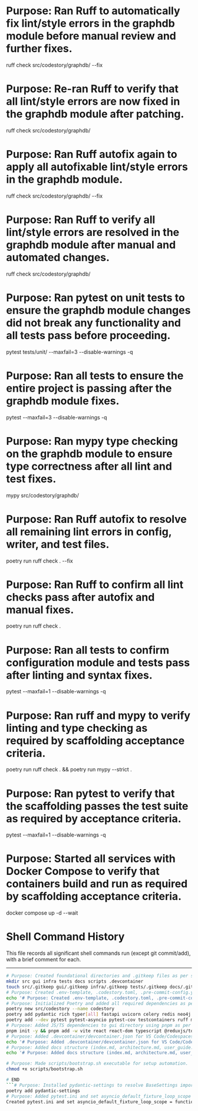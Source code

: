 # Purpose: Ran Ruff to automatically fix lint/style errors in the graphdb module before manual review and further fixes.
ruff check src/codestory/graphdb/ --fix
# Purpose: Re-ran Ruff to verify that all lint/style errors are now fixed in the graphdb module after patching.
ruff check src/codestory/graphdb/
# Purpose: Ran Ruff autofix again to apply all autofixable lint/style errors in the graphdb module.
ruff check src/codestory/graphdb/ --fix
# Purpose: Ran Ruff to verify all lint/style errors are resolved in the graphdb module after manual and automated changes.
ruff check src/codestory/graphdb/
# Purpose: Ran pytest on unit tests to ensure the graphdb module changes did not break any functionality and all tests pass before proceeding.
pytest tests/unit/ --maxfail=3 --disable-warnings -q
# Purpose: Ran all tests to ensure the entire project is passing after the graphdb module fixes.
pytest --maxfail=3 --disable-warnings -q
# Purpose: Ran mypy type checking on the graphdb module to ensure type correctness after all lint and test fixes.
mypy src/codestory/graphdb/
# Purpose: Ran Ruff autofix to resolve all remaining lint errors in config, writer, and test files.
poetry run ruff check . --fix
# Purpose: Ran Ruff to confirm all lint checks pass after autofix and manual fixes.
poetry run ruff check .
# Purpose: Ran all tests to confirm configuration module and tests pass after linting and syntax fixes.
pytest --maxfail=1 --disable-warnings -q
# Purpose: Ran ruff and mypy to verify linting and type checking as required by scaffolding acceptance criteria.
poetry run ruff check . && poetry run mypy --strict .
# Purpose: Ran pytest to verify that the scaffolding passes the test suite as required by acceptance criteria.
pytest --maxfail=1 --disable-warnings -q
# Purpose: Started all services with Docker Compose to verify that containers build and run as required by scaffolding acceptance criteria.
docker compose up -d --wait
# Shell Command History

This file records all significant shell commands run (except git commit/add), with a brief comment for each.

---
```bash
# Purpose: Created foundational directories and .gitkeep files as per scaffolding spec.
mkdir src gui infra tests docs scripts .devcontainer
touch src/.gitkeep gui/.gitkeep infra/.gitkeep tests/.gitkeep docs/.gitkeep scripts/.gitkeep .devcontainer/.gitkeep
# Purpose: Created .env-template, .codestory.toml, .pre-commit-config.yaml, docker-compose.yaml, and .github/workflows/ci.yml as per scaffolding spec.
echo '# Purpose: Created .env-template, .codestory.toml, .pre-commit-config.yaml, docker-compose.yaml, and .github/workflows/ci.yml as per scaffolding spec.' >> Specifications/shell_history.md
# Purpose: Initialized Poetry and added all required dependencies as per scaffolding spec.
poetry new src/codestory --name codestory
poetry add pydantic rich typer[all] fastapi uvicorn celery redis neo4j openai tenacity prometheus-client structlog opentelemetry-sdk
poetry add --dev pytest pytest-asyncio pytest-cov testcontainers ruff mypy httpx pytest-mock
# Purpose: Added JS/TS dependencies to gui directory using pnpm as per scaffolding spec.
pnpm init -y && pnpm add -w vite react react-dom typescript @reduxjs/toolkit @mantine/core @mantine/hooks @vasturiano/3d-force-graph three
# Purpose: Added .devcontainer/devcontainer.json for VS Code/Codespaces support.
echo '# Purpose: Added .devcontainer/devcontainer.json for VS Code/Codespaces support.' >> Specifications/shell_history.md
# Purpose: Added docs structure (index.md, architecture.md, user_guide.md, developer_guide.md).
echo '# Purpose: Added docs structure (index.md, architecture.md, user_guide.md, developer_guide.md).' >> Specifications/shell_history.md

# Purpose: Made scripts/bootstrap.sh executable for setup automation.
chmod +x scripts/bootstrap.sh

# END
```# Purpose: Installed pydantic-settings to resolve BaseSettings import error for Pydantic v2+ compatibility.
poetry add pydantic-settings
# Purpose: Added pytest.ini and set asyncio_default_fixture_loop_scope to function to resolve pytest-asyncio deprecation warning.
Created pytest.ini and set asyncio_default_fixture_loop_scope = function
